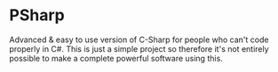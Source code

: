 # PSharp
Advanced &amp; easy to use version of C-Sharp for people who can't code properly in C#. This is just a simple project so therefore it's not entirely possible to make a complete powerful software using this. 
